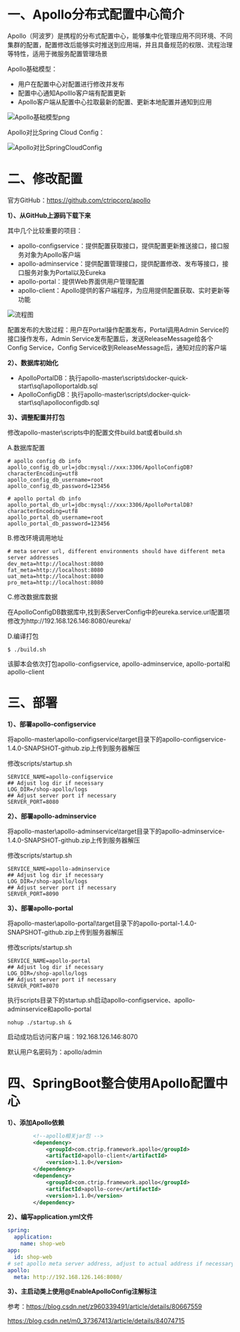 # 一、Apollo分布式配置中心简介

Apollo（阿波罗）是携程的分布式配置中心，能够集中化管理应用不同环境、不同集群的配置，配置修改后能够实时推送到应用端，并且具备规范的权限、流程治理等特性，适用于微服务配置管理场景

Apollo基础模型：

- 用户在配置中心对配置进行修改并发布
- 配置中心通知Apolllo客户端有配置更新
- Apollo客户端从配置中心拉取最新的配置、更新本地配置并通知到应用

![Apollo基础模型png](../../../../typora图片/Apollo部署及整合SpringBoot实战/Apollo基础模型png.png)

Apollo对比Spring Cloud Config：

![Apollo对比SpringCloudConfig](../../../../typora图片/Apollo部署及整合SpringBoot实战/Apollo对比SpringCloudConfig.png)

# 二、修改配置

官方GitHub：https://github.com/ctripcorp/apollo

**1）、从GitHub上源码下载下来**

其中几个比较重要的项目：

- apollo-configservice：提供配置获取接口，提供配置更新推送接口，接口服务对象为Apollo客户端
- apollo-adminservice：提供配置管理接口，提供配置修改、发布等接口，接口服务对象为Portal以及Eureka
- apollo-portal：提供Web界面供用户管理配置
- apollo-client：Apollo提供的客户端程序，为应用提供配置获取、实时更新等功能

![流程图](../../../../typora图片/Apollo部署及整合SpringBoot实战/流程图.png)

配置发布的大致过程：用户在Portal操作配置发布，Portal调用Admin Service的接口操作发布，Admin Service发布配置后，发送ReleaseMessage给各个Config Service，Config Service收到ReleaseMessage后，通知对应的客户端

**2）、数据库初始化**

- ApolloPortalDB：执行apollo-master\scripts\docker-quick-start\sql\apolloportaldb.sql
- ApolloConfigDB：执行apollo-master\scripts\docker-quick-start\sql\apolloconfigdb.sql

**3）、调整配置并打包**

修改apollo-master\scripts中的配置文件build.bat或者build.sh

A.数据库配置

```shell
# apollo config db info
apollo_config_db_url=jdbc:mysql://xxx:3306/ApolloConfigDB?characterEncoding=utf8
apollo_config_db_username=root
apollo_config_db_password=123456

# apollo portal db info
apollo_portal_db_url=jdbc:mysql://xxx:3306/ApolloPortalDB?characterEncoding=utf8
apollo_portal_db_username=root
apollo_portal_db_password=123456
```

B.修改环境调用地址

```shell
# meta server url, different environments should have different meta server addresses
dev_meta=http://localhost:8080
fat_meta=http://localhost:8080
uat_meta=http://localhost:8080
pro_meta=http://localhost:8080
```

C.修改数据库数据

在ApolloConfigDB数据库中,找到表ServerConfig中的eureka.service.url配置项修改为http://192.168.126.146:8080/eureka/

D.编译打包

```
$ ./build.sh
```

该脚本会依次打包apollo-configservice, apollo-adminservice, apollo-portal和apollo-client

# 三、部署

**1）、部署apollo-configservice**

将apollo-master\apollo-configservice\target目录下的apollo-configservice-1.4.0-SNAPSHOT-github.zip上传到服务器解压

修改scripts/startup.sh 

```shell
SERVICE_NAME=apollo-configservice
## Adjust log dir if necessary
LOG_DIR=/shop-apollo/logs
## Adjust server port if necessary
SERVER_PORT=8080
```

**2）、部署apollo-adminservice**

将apollo-master\apollo-adminservice\target目录下的apollo-adminservice-1.4.0-SNAPSHOT-github.zip上传到服务器解压

修改scripts/startup.sh 

```shell
SERVICE_NAME=apollo-adminservice
## Adjust log dir if necessary
LOG_DIR=/shop-apollo/logs
## Adjust server port if necessary
SERVER_PORT=8090
```

**3）、部署apollo-portal**

将apollo-master\apollo-portal\target目录下的apollo-portal-1.4.0-SNAPSHOT-github.zip上传到服务器解压

修改scripts/startup.sh 

```shell
SERVICE_NAME=apollo-portal
## Adjust log dir if necessary
LOG_DIR=/shop-apollo/logs
## Adjust server port if necessary
SERVER_PORT=8070
```

执行scripts目录下的startup.sh启动apollo-configservice、apollo-adminservice和apollo-portal

```
nohup ./startup.sh &
```

启动成功后访问客户端：192.168.126.146:8070

默认用户名密码为：apollo/admin

# 四、SpringBoot整合使用Apollo配置中心

**1）、添加Apollo依赖**

```xml
		<!--apollo相关jar包 -->
		<dependency>
			<groupId>com.ctrip.framework.apollo</groupId>
			<artifactId>apollo-client</artifactId>
			<version>1.1.0</version>
		</dependency>
		<dependency>
			<groupId>com.ctrip.framework.apollo</groupId>
			<artifactId>apollo-core</artifactId>
			<version>1.1.0</version>
		</dependency>
```

**2）、编写application.yml文件**

```yaml
spring:
  application:
    name: shop-web
app:
  id: shop-web
# set apollo meta server address, adjust to actual address if necessary
apollo:
  meta: http://192.168.126.146:8080/

```

**3）、主启动类上使用@EnableApolloConfig注解标注**



参考：https://blog.csdn.net/z960339491/article/details/80667559

https://blog.csdn.net/m0_37367413/article/details/84074715